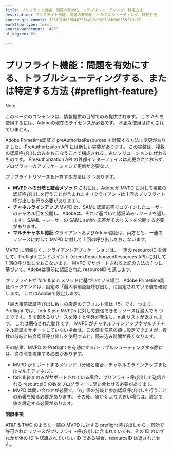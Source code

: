 ```yaml
---
title: プリフライト機能、問題の有効化、トラブルシューティング、特定方法
description: プリフライト機能、問題の有効化、トラブルシューティング、特定方法
source-git-commit: 326f97d058646795cab5d062fa5b980235f7da37
workflow-type: tm+mt
source-wordcount: '495'
ht-degree: 0%

---
```



# プリフライト機能：問題を有効にする、トラブルシューティングする、または特定する方法 {#preflight-feature}

>[!NOTE]
>
>このページのコンテンツは、情報提供の目的でのみ提供されます。 この API を使用するには、Adobeの現在のライセンスが必要です。 不正な使用は許可されていません。

Adobe Primetime認証で preAuthorizeResources を計算する方法に変更がありました。 PreAuthorization API には新しい実装があります。 この実装は、複数の認証呼び出しのみをおこなうことで構成される、古いソリューションに代わるものです。
PreAuthorization API の外部インターフェイスは変更されておらず、プログラマーのアプリケーションで更新が必要ない。

プリフライトリソースを計算する方法は 3 つあります。

* **MVPD への分岐と結合メソッド**:これには、Adobeが MVPD に対して複数の認証呼び出しを行うことが含まれます（クライアントは 1 回のプリフライト呼び出しを行う必要があります）。
* **チャネルラインアップ**:MVPD は、SAML 認証応答でログインしたユーザーのチャネル行を公開し、Adobeは、それに基づいて認証済みリソースを返します。 SAML トレーサーの SAML authN 応答がそのリストを公開する必要があります。
* **マルチチャネル認証**:クライアントおよびAdobe認証は、両方とも、一連のリソースに対して MVPD に対して 1 回の呼び出しをおこないます。

MVPD に関係なく、クライアントアプリケーションは、一連の resourceID を渡して、Preflight エンドポイント (checkPreauthorizedResources API) に対して 1 回の呼び出しをおこないます。 MVPD でサポートされる上記の方法の 1 つに基づいて、Adobeは事前に認証された resourceID を返します。

プリフライトが fork &amp; join メソッドに基づいている場合、Adobe Primetime認証バックエンドは、設定の「最大事前認証呼び出し」に設定されている値を確認します。 これはAdobeで設定します。

「最大事前認証呼び出し数」の設定のデフォルト値は「5」です。つまり、Preflight では、fork &amp; join MVPDs に対して送信できるリソースは最大で 5 つまでです。 5 を超えるリソースを渡すと例外が発生し、null リストが返されます。 これは期待された動作です。 MVPD がチャネルラインアップやマルチチャネル認証をサポートしていない場合は、この値を任意の値に設定できますが、複数の分岐と結合認証呼び出しを使用すると、読み込み時間が長くなります。

その結果、MVPD の Preflight を有効にする/トラブルシューティングする際には、次の点を考慮する必要があります。

* MVPD がサポートするメソッド（分岐と結合、チャネルのラインアップまたはマルチチャネル）。
* fork &amp; join のみがサポートされている場合、プリフライト呼び出しで送信される resourceID の数をプログラマーに問い合わせる必要があります。
* MVPD は問い合わせが必要で、「n」個の分岐と参加認証呼び出しを行うことの影響を知る必要があります。 その後、値が 5 より大きい場合は、設定で値を設定する必要があります。

**制限事項**

AT&amp;T &amp; TWC のような一部の MVPD に対する preflight 呼び出しから、有効で許可されたリソースがプリフライト呼び出しに含まれていても、その ID のいずれかが偽の ID や認識されていない ID である場合、resourceID は返されません。

